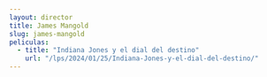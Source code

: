 ```yaml
---
layout: director
title: James Mangold
slug: james-mangold
peliculas:
  - title: "Indiana Jones y el dial del destino"
    url: "/lps/2024/01/25/Indiana-Jones-y-el-dial-del-destino/"
---
```

